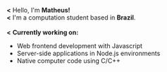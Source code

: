 **<** Hello, I'm <b>Matheus! <br></b>
**<** I'm a computation student based in **Brazil**.
<br><br>
**<** **Currently working on:**
- Web frontend development with Javascript
- Server-side applications in Node.js environments
- Native computer code using C/C++

<!--
**MACARVALH0/MACARVALH0** is a ✨ _special_ ✨ repository because its `README.md` (this file) appears on your GitHub profile.

Here are some ideas to get you started:

- 🔭 I’m currently working on ...
- 🌱 I’m currently learning ...
- 👯 I’m looking to collaborate on ...
- 🤔 I’m looking for help with ...
- 💬 Ask me about ...
- 📫 How to reach me: ...
- 😄 Pronouns: ...
- ⚡ Fun fact: ...
-->
